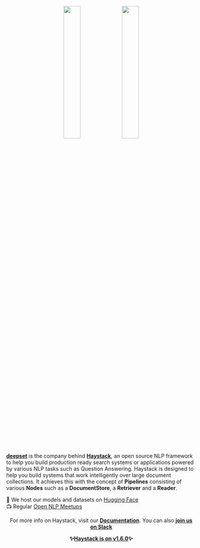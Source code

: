 <p align="center" float="left">
  <img alt="" src="https://huggingface.co/spaces/deepset/README/resolve/main/deepset-logo-colored.svg" width="30%"/>
  <img alt="" src="https://huggingface.co/spaces/deepset/README/resolve/main/haystack-logo-colored.svg" width="30%"/>
</p>
<p><strong><a href="https://deepset.ai">deepset</a></strong> is the company behind <strong><a href="https://haystack.deepset.ai/">Haystack</a></strong>, an open source NLP framework to help you build production ready search systems or applications powered by various NLP tasks such as Question Answering. Haystack is designed to help you build systems that work intelligently over large document collections. It achieves this with the concept of <strong>Pipelines</strong> consisting of various <strong>Nodes</strong> such as a <strong>DocumentStore</strong>, a <strong>Retriever</strong> and a <strong>Reader</strong>.
</p>
    
🤗 We host our models and datasets on [Hugging Face](https://huggingface.co/deepset)  
📺 Regular [Open NLP Meetups](https://www.meetup.com/open-nlp-meetup/)
    
<p align="center">For more info on Haystack, visit our <strong><a href="https://haystack.deepset.ai">Documentation</a></strong>. You can also <strong><a class="h-7" href="https://haystack.deepset.ai/community/join">join us on Slack</a></strong></p>
<p align="center"><strong>✨<a href="https://pypi.org/project/farm-haystack/">Haystack is on v1.6.0</a>✨</strong></p>
